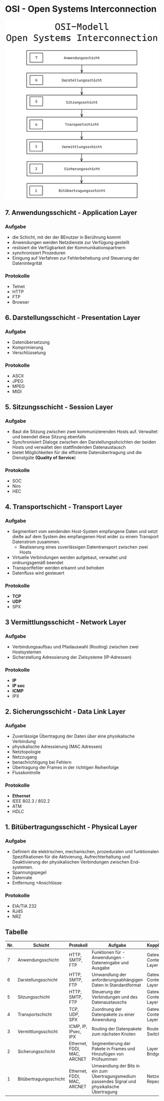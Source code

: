 # OSI - Open Systems Interconnection
![Alt text](./img/osi-modell.png)

## 7. Anwendungsschicht - Application Layer
### Aufgabe
+ die Schicht, mit der der BEnutzer in Berührung kommt
+ Anwendungen werden Netzdienste zur Verfügung gestellt
+ reslisiert die Verfügbarkeit der Kommunikationspartnern
+ synchronisiert Prozeduren
+ Einigung auf Verfahren zur Fehlerbehebung und Steuerung der Datenintegrität

### Protokolle
+ Telnet
+ HTTP
+ FTP
+ Browser

## 6. Darstellungsschicht - Presentation Layer
### Aufgabe
+ Datenübersetzung
+ Komprimierung
+ Verschlüsselung

### Protokolle
+ ASCII
+ JPEG
+ MPEG
+ MIDI

## 5. Sitzungsschicht - Session Layer
### Aufgabe
+ Baut die Sitzung zwischen zwei kommunizierenden Hosts auf. Verwaltet und beendet diese Sitzung ebenfalls
+ Synchronisiert Dialoge zwischen den Darstellungsshcichten der beiden Hosts und verwaltet den stattfindenden Datenaustausch
+ bietet Möglichkeiten für die effiziente Datenübertragung und die Dienstgüte **(Quality of Service**)
### Protokolle
+ SOC
+ Niro
+ HEC

## 4. Transportschicht - Transport Layer
### Aufgabe
+ Segmentiert vom sendenden Host-System empfangene Daten und setzt dieße auf dem System des empfangenen Host wider zu einem Transport Datenstrom zusammen.
    + Realisierung eines zuverlässigen Datentransport zwischen zwei Hosts
+ Virtuelle Verbindungen werden aufgebaut, verwaltet und ordnungsgemäß beendet
+ Transportfehler werden erkannt und behoben
+ Datenfluss wird gesteuert

### Protokolle
+ **TCP**
+ **UDP**
+ SPX

## 3 Vermittlungsschicht - Network Layer
### Aufgabe
+ Verbindungsaufbau und Pfadauswahl (Routing) zwischen zwei Hostsystemen
+ Sicherstellung Adressierung der Zielsysteme (IP-Adressen)

### Protokolle
+ **IP**
+ **IP sec**
+ **ICMP**
+ IPX

## 2. Sicherungsschicht - Data Link Layer
### Aufgabe
+ Zuverlässige Übertragung der Daten über eine physikalische Verbindung
+ physikalische Adressierung (MAC Adressen)
+ Netztopologie
+ Netzzugang
+ benachrichtigung bei Fehlern
+ Übertragung der Frames in der richtigen Reihenfolge
+ Flusskontrolle

### Protokolle
+ **Ethernet**
+ IEEE 802.3 / 802.2
+ ATM
+ HDLC

## 1. Bitübertragungsschicht - Physical Layer
### Aufgabe
+ Definiert die elektrischen, mechanischen, prozeduralen und funktionalen Spezifikationen für die Aktivierung, Aufrechterhaltung und Deaktivierung der physikalischen Verbindungen zwischen End-systemen. 
+ Spannungspegel
+ Datenrate
+ Entfernung
+Anschlüsse

### Protokolle
+ EIA/TIA 232
+ RJ45
+ NRZ



## Tabelle
|Nr.|Schicht|Protokoll|Aufgabe|Kopplungselemente|
|---|---|---|---|---|
|7|Anwendungsschicht|HTTP, SMTP, FTP|Funktionen für -Anwendungen - Dateneingabe und Ausgabe|Gateway, Proxy, Content-Switch, Layer 4-7 Switch|
|6|Darstellungsschicht|HTTP, SMTP, FTP|Umwandlung der anforderungsabhängigen Daten in Standardformat|Gateway, Proxy, Content-Switch, Layer 4-7 Switch|
|5|Sitzungsschicht|HTTP, SMTP, FTP|Steuerung der Verbindungen und des Datenaustauschs|Gateway, Proxy, Content-Switch, Layer 4-7 Switch|
|4|Transportschicht|TCP, UDP, SPX|Zuordnung der Datenpakete zu einer Anwendung|Gateway, Proxy, Content-Switch, Layer 4-7 Switch|
|3|Vermittlungsschicht|ICMP, IP, IPsec, IPX|Routing der Datenpakete zum nächsten Knoten|Router, Layer-3-Switch|
|2|Sicherungsschicht|Ethernet, FDDI, MAC, ARCNET|Segmentierung der Pakete in Frames und Hinzufügen von Prüfsummen|Layer-2-Switch, Bridge|
|1|Bitübertragungsschicht|Ethernet, FDDI, MAC, ARCNET|Umwandlung der Bits in ein zum Übertragungsmedium passendes Signal und physikalische Übertragung|Netzwerkkabel, Repeater, Hub|